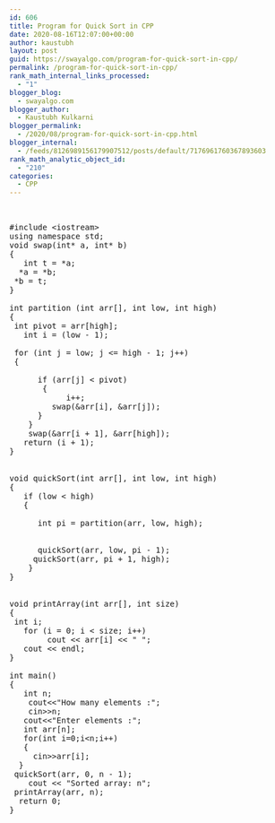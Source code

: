 ```yaml
---
id: 606
title: Program for Quick Sort in CPP
date: 2020-08-16T12:07:00+00:00
author: kaustubh
layout: post
guid: https://swayalgo.com/program-for-quick-sort-in-cpp/
permalink: /program-for-quick-sort-in-cpp/
rank_math_internal_links_processed:
  - "1"
blogger_blog:
  - swayalgo.com
blogger_author:
  - Kaustubh Kulkarni
blogger_permalink:
  - /2020/08/program-for-quick-sort-in-cpp.html
blogger_internal:
  - /feeds/8126989156179907512/posts/default/7176961760367893603
rank_math_analytic_object_id:
  - "210"
categories:
  - CPP
---
```

<pre><br /><br />#include &lt;iostream> <br />using namespace std; <br />void swap(int* a, int* b) <br />{ <br />	int t = *a; <br />	*a = *b; <br />	*b = t; <br />} <br /><br />int partition (int arr[], int low, int high) <br />{ <br />	int pivot = arr[high]; <br />	int i = (low - 1); <br /><br />	for (int j = low; j &lt;= high - 1; j++) <br />	{ <br />	<br />		if (arr[j] &lt; pivot) <br />		{ <br />			i++; <br />			swap(&arr[i], &arr[j]); <br />		} <br />	} <br />	swap(&arr[i + 1], &arr[high]); <br />	return (i + 1); <br />} <br /><br /><br />void quickSort(int arr[], int low, int high) <br />{ <br />	if (low &lt; high) <br />	{ <br /><br />		int pi = partition(arr, low, high); <br /><br />	<br />		quickSort(arr, low, pi - 1); <br />		quickSort(arr, pi + 1, high); <br />	} <br />} <br /><br /><br />void printArray(int arr[], int size) <br />{ <br />	int i; <br />	for (i = 0; i &lt; size; i++) <br />		cout &lt;&lt; arr[i] &lt;&lt; " "; <br />	cout &lt;&lt; endl; <br />} <br /><br />int main() <br />{ <br />	int n;<br />	cout&lt;&lt;"How many elements :";<br />	cin>>n;<br />	cout&lt;&lt;"Enter elements :";<br />	int arr[n];<br />	for(int i=0;i&lt;n;i++)<br />	{<br />		cin>>arr[i];<br />	}<br />	quickSort(arr, 0, n - 1); <br />	cout &lt;&lt; "Sorted array: n"; <br />	printArray(arr, n); <br />	return 0; <br />} <br /><br /><br /><br /><br /></pre>